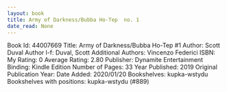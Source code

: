```yaml
---
layout: book
title: Army of Darkness/Bubba Ho-Tep  no. 1
date_read: None
---
```


Book Id: 44007669
Title: Army of Darkness/Bubba Ho-Tep #1
Author: Scott Duval
Author l-f: Duval, Scott
Additional Authors: Vincenzo Federici
ISBN: 
My Rating: 0
Average Rating: 2.80
Publisher: Dynamite Entertainment
Binding: Kindle Edition
Number of Pages: 33
Year Published: 2019
Original Publication Year: 
Date Added: 2020/01/20
Bookshelves: kupka-wstydu
Bookshelves with positions: kupka-wstydu (#889)

